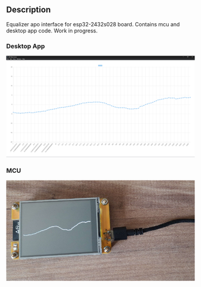 ## Description

Equalizer apo interface for esp32-2432s028 board. Contains mcu and desktop app code. Work in progress.

### Desktop App
![](./assets/desktop.png)

### MCU
![](./assets/mcu.png)